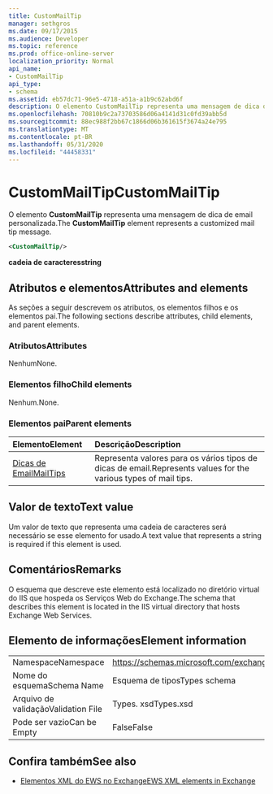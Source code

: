 ```yaml
---
title: CustomMailTip
manager: sethgros
ms.date: 09/17/2015
ms.audience: Developer
ms.topic: reference
ms.prod: office-online-server
localization_priority: Normal
api_name:
- CustomMailTip
api_type:
- schema
ms.assetid: eb57dc71-96e5-4718-a51a-a1b9c62abd6f
description: O elemento CustomMailTip representa uma mensagem de dica de email personalizada.
ms.openlocfilehash: 70810b9c2a73703586d06a4141d31c0fd39abb5d
ms.sourcegitcommit: 88ec988f2bb67c1866d06b361615f3674a24e795
ms.translationtype: MT
ms.contentlocale: pt-BR
ms.lasthandoff: 05/31/2020
ms.locfileid: "44458331"
---
```

# <a name="custommailtip"></a><span data-ttu-id="7079c-103">CustomMailTip</span><span class="sxs-lookup"><span data-stu-id="7079c-103">CustomMailTip</span></span>

<span data-ttu-id="7079c-104">O elemento **CustomMailTip** representa uma mensagem de dica de email personalizada.</span><span class="sxs-lookup"><span data-stu-id="7079c-104">The **CustomMailTip** element represents a customized mail tip message.</span></span> 
  
```XML
<CustomMailTip/>
```

 <span data-ttu-id="7079c-105">**cadeia de caracteres**</span><span class="sxs-lookup"><span data-stu-id="7079c-105">**string**</span></span>
## <a name="attributes-and-elements"></a><span data-ttu-id="7079c-106">Atributos e elementos</span><span class="sxs-lookup"><span data-stu-id="7079c-106">Attributes and elements</span></span>

<span data-ttu-id="7079c-107">As seções a seguir descrevem os atributos, os elementos filhos e os elementos pai.</span><span class="sxs-lookup"><span data-stu-id="7079c-107">The following sections describe attributes, child elements, and parent elements.</span></span>
  
### <a name="attributes"></a><span data-ttu-id="7079c-108">Atributos</span><span class="sxs-lookup"><span data-stu-id="7079c-108">Attributes</span></span>

<span data-ttu-id="7079c-109">Nenhum</span><span class="sxs-lookup"><span data-stu-id="7079c-109">None.</span></span>
  
### <a name="child-elements"></a><span data-ttu-id="7079c-110">Elementos filho</span><span class="sxs-lookup"><span data-stu-id="7079c-110">Child elements</span></span>

<span data-ttu-id="7079c-111">Nenhum.</span><span class="sxs-lookup"><span data-stu-id="7079c-111">None.</span></span>
  
### <a name="parent-elements"></a><span data-ttu-id="7079c-112">Elementos pai</span><span class="sxs-lookup"><span data-stu-id="7079c-112">Parent elements</span></span>

|<span data-ttu-id="7079c-113">**Elemento**</span><span class="sxs-lookup"><span data-stu-id="7079c-113">**Element**</span></span>|<span data-ttu-id="7079c-114">**Descrição**</span><span class="sxs-lookup"><span data-stu-id="7079c-114">**Description**</span></span>|
|:-----|:-----|
|[<span data-ttu-id="7079c-115">Dicas de Email</span><span class="sxs-lookup"><span data-stu-id="7079c-115">MailTips</span></span>](mailtips.md) <br/> |<span data-ttu-id="7079c-116">Representa valores para os vários tipos de dicas de email.</span><span class="sxs-lookup"><span data-stu-id="7079c-116">Represents values for the various types of mail tips.</span></span>  <br/> |
   
## <a name="text-value"></a><span data-ttu-id="7079c-117">Valor de texto</span><span class="sxs-lookup"><span data-stu-id="7079c-117">Text value</span></span>

<span data-ttu-id="7079c-118">Um valor de texto que representa uma cadeia de caracteres será necessário se esse elemento for usado.</span><span class="sxs-lookup"><span data-stu-id="7079c-118">A text value that represents a string is required if this element is used.</span></span>
  
## <a name="remarks"></a><span data-ttu-id="7079c-119">Comentários</span><span class="sxs-lookup"><span data-stu-id="7079c-119">Remarks</span></span>

<span data-ttu-id="7079c-120">O esquema que descreve este elemento está localizado no diretório virtual do IIS que hospeda os Serviços Web do Exchange.</span><span class="sxs-lookup"><span data-stu-id="7079c-120">The schema that describes this element is located in the IIS virtual directory that hosts Exchange Web Services.</span></span>
  
## <a name="element-information"></a><span data-ttu-id="7079c-121">Elemento de informações</span><span class="sxs-lookup"><span data-stu-id="7079c-121">Element information</span></span>

|||
|:-----|:-----|
|<span data-ttu-id="7079c-122">Namespace</span><span class="sxs-lookup"><span data-stu-id="7079c-122">Namespace</span></span>  <br/> |https://schemas.microsoft.com/exchange/services/2006/types  <br/> |
|<span data-ttu-id="7079c-123">Nome do esquema</span><span class="sxs-lookup"><span data-stu-id="7079c-123">Schema Name</span></span>  <br/> |<span data-ttu-id="7079c-124">Esquema de tipos</span><span class="sxs-lookup"><span data-stu-id="7079c-124">Types schema</span></span>  <br/> |
|<span data-ttu-id="7079c-125">Arquivo de validação</span><span class="sxs-lookup"><span data-stu-id="7079c-125">Validation File</span></span>  <br/> |<span data-ttu-id="7079c-126">Types. xsd</span><span class="sxs-lookup"><span data-stu-id="7079c-126">Types.xsd</span></span>  <br/> |
|<span data-ttu-id="7079c-127">Pode ser vazio</span><span class="sxs-lookup"><span data-stu-id="7079c-127">Can be Empty</span></span>  <br/> |<span data-ttu-id="7079c-128">False</span><span class="sxs-lookup"><span data-stu-id="7079c-128">False</span></span>  <br/> |
   
## <a name="see-also"></a><span data-ttu-id="7079c-129">Confira também</span><span class="sxs-lookup"><span data-stu-id="7079c-129">See also</span></span>



- [<span data-ttu-id="7079c-130">Elementos XML do EWS no Exchange</span><span class="sxs-lookup"><span data-stu-id="7079c-130">EWS XML elements in Exchange</span></span>](ews-xml-elements-in-exchange.md)

